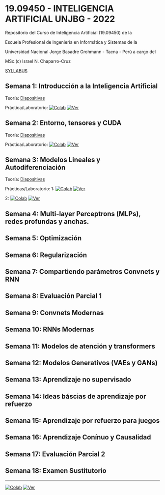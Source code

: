 # 19.09450 - INTELIGENCIA ARTIFICIAL UNJBG - 2022
Repositorio del Curso de Inteligencia Artificial (19.09450) de la

Escuela Profesional de Ingeniería en Informática y Sistemas de la

Universidad Nacional Jorge Basadre Grohmann - Tacna - Perú a cargo del

MSc.(c) Israel N. Chaparro-Cruz

[SYLLABUS](https://github.com/ichaparroc/IA-UNJBG-2022/blob/main/syllabus.pdf)

## Semana 1: Introducción a la Inteligencia Artificial
Teoría: [Diapositivas](https://github.com/ichaparroc/IA-UNJBG-2022/blob/main/1.Introduccion.pdf)

Práctica/Laboratorio: 
[![Colab](https://colab.research.google.com/assets/colab-badge.svg)](https://colab.research.google.com/github/ichaparroc/IA-UNJBG-2022/blob/main/1.Construyendo_un_Cerebro_en_10_minutos.ipynb) [![Ver](https://img.shields.io/badge/render-nbviewer-orange.svg)](https://nbviewer.jupyter.org/github/ichaparroc/IA-UNJBG-2022/blob/main/1.Construyendo_un_Cerebro_en_10_minutos.ipynb?flush_cache=true)

## Semana 2: Entorno, tensores y CUDA
Teoría: [Diapositivas](https://github.com/ichaparroc/IA-UNJBG-2022/blob/main/2.Entorno%20Tensores%20y%20CUDA.pdf)


Práctica/Laboratorio: [![Colab](https://colab.research.google.com/assets/colab-badge.svg)](https://colab.research.google.com/github/ichaparroc/IA-UNJBG-2022/blob/main/2.Entorno_Tensores_y_CUDA.ipynb) [![Ver](https://img.shields.io/badge/render-nbviewer-orange.svg)](https://nbviewer.jupyter.org/github/ichaparroc/IA-UNJBG-2022/blob/main/2.Entorno_Tensores_y_CUDA.ipynb?flush_cache=true)

## Semana 3: Modelos Lineales y Autodiferenciación

Teoría: [Diapositivas](https://github.com/ichaparroc/IA-UNJBG-2022/blob/main/3.Modelos%20lineales%20y%20autodiferenciacion.pdf)

Prácticas/Laboratorio: 
1: [![Colab](https://colab.research.google.com/assets/colab-badge.svg)](https://colab.research.google.com/github/ichaparroc/IA-UNJBG-2022/blob/facf882b46af358965e6d58326e138b913a0e331/3.1.Modelos%20lineales%20y%20autodiferenciacion.ipynb) [![Ver](https://img.shields.io/badge/render-nbviewer-orange.svg)](https://nbviewer.jupyter.org/github/ichaparroc/IA-UNJBG-2022/blob/facf882b46af358965e6d58326e138b913a0e331/3.1.Modelos%20lineales%20y%20autodiferenciacion.ipynb?flush_cache=true)

2: [![Colab](https://colab.research.google.com/assets/colab-badge.svg)](https://colab.research.google.com/github/ichaparroc/IA-UNJBG-2022/blob/66877fdc55172d72cade25d0c102976ca3403969/3.2.Modelos%20lineales%20y%20autodiferenciacion.ipynb) [![Ver](https://img.shields.io/badge/render-nbviewer-orange.svg)](https://nbviewer.jupyter.org/github/ichaparroc/IA-UNJBG-2022/blob/66877fdc55172d72cade25d0c102976ca3403969/3.2.Modelos%20lineales%20y%20autodiferenciacion.ipynb?flush_cache=true)

## Semana 4: Multi-layer Perceptrons (MLPs), redes profundas y anchas.

## Semana 5: Optimización

## Semana 6: Regularización

## Semana 7: Compartiendo parámetros Convnets y RNN

## Semana 8: Evaluación Parcial 1

## Semana 9: Convnets Modernas

## Semana 10: RNNs Modernas

## Semana 11: Modelos de atención y transformers

## Semana 12: Modelos Generativos (VAEs y GANs)

## Semana 13: Aprendizaje no supervisado

## Semana 14: Ideas báscias de aprendizaje por refuerzo

## Semana 15: Aprendizaje por refuerzo para juegos

## Semana 16: Aprendizaje Conínuo y Causalidad

## Semana 17: Evaluación Parcial 2

## Semana 18: Examen Sustitutorio

---

[![Colab](https://colab.research.google.com/assets/colab-badge.svg)](https://colab.research.google.com/github/) [![Ver](https://img.shields.io/badge/render-nbviewer-orange.svg)](https://nbviewer.jupyter.org/github/?flush_cache=true)
